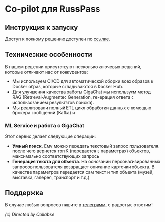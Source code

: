 # Co-pilot для RussPass

## Инструкция к запуску

Доступ к полному решению доступен по [ссылке](http://158.160.14.223).

## Технические особенности

В нашем решении присутствуют несколько ключевых решений, которые отличают нас от конкурентов:

- Мы используем CI/CD для автоматической сборки всех образов к Docker образ, которые складываются в Docker Hub.
- Для улучшения качества работы GigaChat мы используем метод RAG (Retrieval‑Augmented Generation, генерация ответа с использованием результатов поиска).
- Мы реализовали полный ETL цикл обработки данных с помощью брокера сообщений (Kafka) и 

### ML Service и работа с GigaChat

Этот сервис делает следующие операции:

- **Умный поиск**. Ему можно передать текстовый запрос пользователя, после чего вернется топ K (передается в параметрах) объектов, максимально соответствующих запросы
- **Генерация текста для объекта**. На основании персонализированных запросов пользователя возвращает описание карточки объекта. В качестве параметров передается сам текст и тип объекта (музей, выставка, галерея, транспорт и т.д.)

## Поддержка

В случае любых вопросов пишите в [телеграмм](t.me/ilya_2108), с радостью ответим! 

*(c) Directed by Collabse*